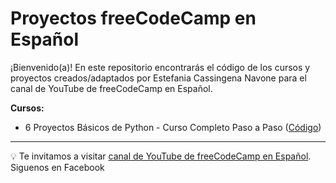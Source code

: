 # Proyectos freeCodeCamp en Español

¡Bienvenido(a)! En este repositorio encontrarás el código de los cursos y proyectos creados/adaptados por Estefania Cassingena Navone para el canal de YouTube de freeCodeCamp en Español.

**Cursos:**

* 6 Proyectos Básicos de Python - Curso Completo Paso a Paso ([Código](https://github.com/estefaniacn/freecodecamp-proyectos-youtube/tree/main/6-proyectos-basicos-python))

-----


💡 Te invitamos a visitar [canal de YouTube de freeCodeCamp en Español](https://www.youtube.com/freecodecampespanol).
Siguenos en Facebook
